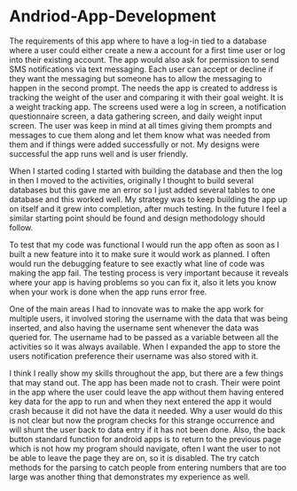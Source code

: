 # Andriod-App-Development

The requirements of this app where to have a log-in tied to a database where a user could either
create a new a account for a first time user or log into their existing account.  The app would also
ask for permission to send SMS notifications via text messaging.  Each user can accept or decline if
they want the messaging but someone has to allow the messaging to happen in the second prompt.  The
needs the app is created to address is tracking the weight of the user and comparing it with their 
goal weight.  It is a weight tracking app.  The screens used were a log in screen, a notification 
questionnaire screen, a data gathering screen, and daily weight input screen.  The user was keep in mind
at all times giving them prompts and messages to cue them along and let them know what was needed from
them and if things were added successfully or not.  My designs were successful the app runs well and is 
user friendly.

When I started coding I started with building the database and then the log in then I moved to the
activities, originally I thought to build several databases but this gave me an error so I just added 
several tables to one database and this worked well.  My strategy was to keep building the app up on 
itself and it grew into completion, after much testing.  In the future I feel a similar starting point
should be found and design methodology should follow.

To test that my code was functional I would run the app often as soon as I built a new feature into
it to make sure it would work as planned.  I often would run the debugging feature to see exactly what 
line of code was making the app fail.  The testing process is very important because it reveals where your
app is having problems so you can fix it, also it lets you know when your work is done when the app runs
error free.

One of the main areas I had to innovate was to make the app work for multiple users, it involved storing
the username with the data that was being inserted, and also having the username sent whenever the data was 
queried for.  The username had to be passed as a variable between all the activities so it was always available.
When I expanded the app to store the users notification preference their username was also stored with it.

I think I really show my skills throughout the app, but there are a few things that may stand out.  The 
app has been made not to crash.  Their were point in the app where the user could leave the app without them
having entered key data for the app to run and when they next entered the app it would crash because it did
not have the data it needed.  Why a user would do this is not clear but now the program checks for this 
strange occurrence and will shunt the user back to data entry  if it has not been done.  Also, the back button
standard function for android apps is to return to the previous page which is not how my program should 
navigate, often I want the user to not be able to leave the page they are on, so it is disabled.  The try
catch methods for the parsing to catch people from entering numbers that are too large was another thing that
demonstrates my experience as well.
